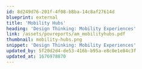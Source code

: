 ```yaml
---
id: 8d249d76-201f-4f08-b8ba-14c8af27614d
blueprint: external
title: 'Mobility Hubs'
heading: 'Design Thinking: Mobility Experiences'
link: /assets/povreports/am_mobilityhubs.pdf
thumbnail: mobility-hubs.png
snippet: 'Design Thinking: Mobility Experiences'
updated_by: 5f20d2d4-de53-416b-b95a-e8c0e1e84c3f
updated_at: 1676978870
---
```

